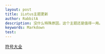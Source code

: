 ```yaml
---
layout: post
title: iLotus主题更新
author: RabbitA
description: 没什么特殊原因，这个主题还是值得一用。
keywords: Markdown
test:
---
```



<a href="http://www.haorooms.com/post/html_tsfh">符号大全</a>